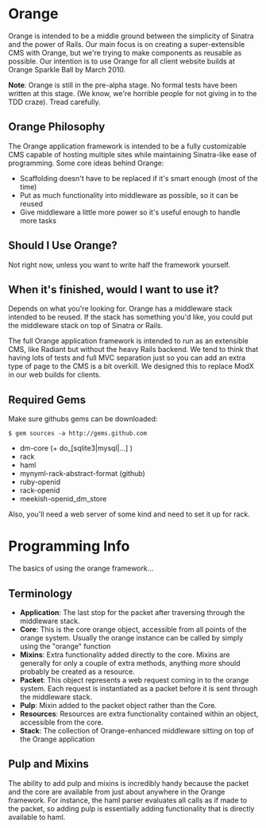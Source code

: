 Orange
======

Orange is intended to be a middle ground between the simplicity of Sinatra 
and the power of Rails. Our main focus is on creating a super-extensible CMS
with Orange, but we're trying to make components as reusable as possible. Our
intention is to use Orange for all client website builds at Orange Sparkle Ball by
March 2010. 

**Note**: Orange is still in the pre-alpha stage. No formal tests have been written at this
stage. 
(We know, we're horrible people for not giving in to the TDD craze). Tread carefully.


Orange Philosophy
-----------------
The Orange application framework is intended to be a fully customizable CMS
capable of hosting multiple sites while maintaining Sinatra-like ease of 
programming. Some core ideas behind Orange:

* Scaffolding doesn't have to be replaced if it's smart enough (most of the time)
* Put as much functionality into middleware as possible, so it can be reused
* Give middleware a little more power so it's useful enough to handle more tasks


Should I Use Orange?
--------------------
Not right now, unless you want to write half the framework yourself.


When it's finished, would I want to use it?
-------------------------------------------
Depends on what you're looking for. Orange has a middleware stack intended to 
be reused. If the stack has something you'd like, you could put the middleware stack on
top of Sinatra or Rails. 

The full Orange application framework is intended to run
as an extensible CMS, like Radiant but without the heavy Rails backend. We
tend to think that having lots of tests and full MVC separation just so you 
can add an extra type of page to the CMS is a bit overkill. We designed this
to replace ModX in our web builds for clients. 

Required Gems
-------------

Make sure githubs gems can be downloaded:

    $ gem sources -a http://gems.github.com

* dm-core (+ do_[sqlite3|mysql|...] )
* rack
* haml
* mynyml-rack-abstract-format (github)
* ruby-openid
* rack-openid
* meekish-openid_dm_store

Also, you'll need a web server of some kind and need to set it up for rack.

Programming Info
================

The basics of using the orange framework...

Terminology
-----------

* **Application**: The last stop for the packet after traversing through the middleware stack.
* **Core**: This is the core orange object, accessible from all points of the orange 
system. Usually the orange instance can be called by simply using the "orange" function
* **Mixins**: Extra functionality added directly to the core. Mixins are generally for only
a couple of extra methods, anything more should probably be created as a resource.
* **Packet**: This object represents a web request coming in to the orange system. 
Each request is instantiated as a packet before it is sent through the middleware stack.
* **Pulp**: Mixin added to the packet object rather than the Core.
* **Resources**: Resources are extra functionality contained within an object, accessible
from the core. 
* **Stack**: The collection of Orange-enhanced middleware sitting on top of the Orange application

Pulp and Mixins
---------------
The ability to add pulp and mixins is incredibly handy because the packet and the core are 
available from just about anywhere in the Orange framework. For instance, the haml parser
evaluates all calls as if made to the packet, so adding pulp is essentially adding 
functionality that is directly available to haml.